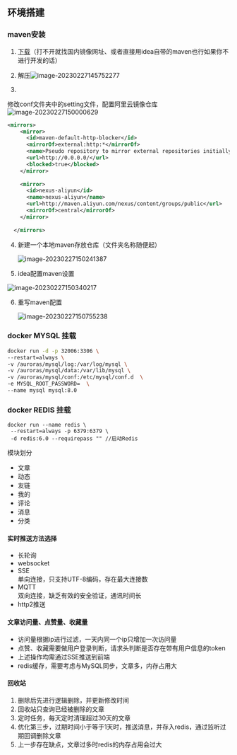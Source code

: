 ## 环境搭建

### maven安装

1. [下载](https://maven.apache.org/download.cgi)（打不开就找国内镜像网址、或者直接用idea自带的maven也行如果你不进行开发的话）

2. 解压![image-20230227145752277](C:/Users/wj/AppData/Roaming/Typora/typora-user-images/image-20230227145752277.png)

3.

修改conf文件夹中的setting文件，配置阿里云镜像仓库<img src="C:/Users/wj/AppData/Roaming/Typora/typora-user-images/image-20230227150000629.png" alt="image-20230227150000629"  />

```xml
<mirrors> 
    <mirror>
      <id>maven-default-http-blocker</id>
      <mirrorOf>external:http:*</mirrorOf>
      <name>Pseudo repository to mirror external repositories initially using HTTP.</name>
      <url>http://0.0.0.0/</url>
      <blocked>true</blocked>
    </mirror>
    
    <mirror>      
      <id>nexus-aliyun</id>    
      <name>nexus-aliyun</name>  
      <url>http://maven.aliyun.com/nexus/content/groups/public</url>    
      <mirrorOf>central</mirrorOf>      
    </mirror>
    
  </mirrors>
```

4. 新建一个本地maven存放仓库（文件夹名称随便起）

   ![image-20230227150241387](C:/Users/wj/AppData/Roaming/Typora/typora-user-images/image-20230227150241387.png)

5. idea配置maven设置

![image-20230227150340217](C:/Users/wj/AppData/Roaming/Typora/typora-user-images/image-20230227150340217.png)

6. 重写maven配置

   ![image-20230227150755238](C:/Users/wj/AppData/Roaming/Typora/typora-user-images/image-20230227150755238.png)

### docker MYSQL 挂载

```sh
docker run -d -p 32006:3306 \
--restart=always \
-v /auroras/mysql/log:/var/log/mysql \
-v /auroras/mysql/data:/var/lib/mysql \
-v /auroras/mysql/conf:/etc/mysql/conf.d  \
-e MYSQL_ROOT_PASSWORD=  \
--name mysql mysql:8.0
```

### docker REDIS 挂载

```shell
docker run --name redis \
 --restart=always -p 6379:6379 \
 -d redis:6.0 --requirepass "" //启动Redis
```

模块划分
- 文章
- 动态
- 友链
- 我的
- 评论
- 消息
- 分类

#### 实时推送方法选择
- 长轮询
- websocket
- SSE  
   单向连接，只支持UTF-8编码，存在最大连接数
- MQTT  
   双向连接，缺乏有效的安全验证，通讯时间长
- http2推送

#### 文章访问量、点赞量、收藏量
- 访问量根据ip进行过滤，一天内同一个ip只增加一次访问量
- 点赞、收藏需要做用户登录判断，请求头判断是否存在带有用户信息的token
- 上述操作均需通过SSE推送到前端
- redis缓存，需要考虑与MySQL同步，文章多，内存占用大

#### 回收站
1. 删除后先进行逻辑删除，并更新修改时间
2. 回收站只查询已经被删除的文章
3. 定时任务，每天定时清理超过30天的文章
4. 优化第三步，过期时间小于等于1天时，推送消息，并存入redis，通过监听过期回调删除文章
5. 上一步存在缺点，文章过多时redis的内存占用会过大

